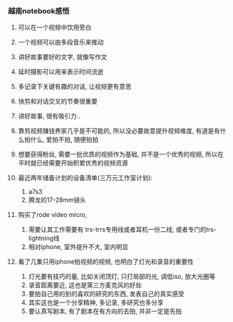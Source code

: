 ### 越南notebook感悟

1. 可以在一个视频中饮用旁白
2. 一个视频可以由多段音乐来推动
3. 讲好故事要好的文字, 就像写作文
4. 延时摄影可以用来表示时间流逝
5. 多记录下关键有趣的对话, 让视频更有意思
6. 快剪和对话交叉的节奏很重要
7. 讲好故事, 很有吸引力..
8. 靠剪视频赚钱养家几乎是不可能的, 所以没必要故意提升视频难度, 有道是有什么拍什么, 爱拍不拍, 随便拍拍
9. 想要获得粉丝, 需要一批优质的视频作为基础, 并不是一个优秀的视频, 所以在平时就已经需要开始积累优秀的视频资源
10. 最近两年储备计划的设备清单(三万元工作室计划): 
    1. a7s3
    2. 腾龙的17-28mm镜头

11. 购买了rode video micro, 
    1. 需要让其工作需要有 trs-trrs专用线或者耳机一份二线, 或者专门的trs-lightning线
    2. 相对iphone, 室外提升不大, 室内明显

12. 看了几集只用iphone拍视频的视频, 也明白了灯光和录音的重要性
    1. 灯光要有技巧的量, 比如关闭顶灯, 只打局部的光, 调低iso, 放大光圈等
    2. 录音距离要近, 这也是第三方麦克风的好处
    3. 要拍自己用的到的喜欢的研究的东西, 发表自己的真实感受
    4. 其实这也是一个分享精神, 多记录, 多研究也多分享
    5. 要认真写剧本, 有了剧本在有方向的去拍, 并非一定是先拍


